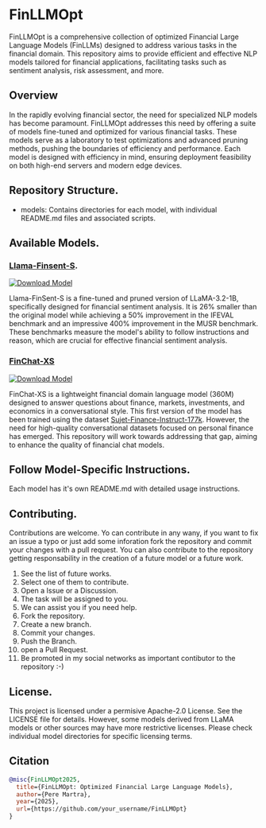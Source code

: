 # FinLLMOpt
FinLLMOpt is a comprehensive collection of optimized Financial Large Language Models (FinLLMs) designed to address various tasks in the financial domain. This repository aims to provide efficient and effective NLP models tailored for financial applications, facilitating tasks such as sentiment analysis, risk assessment, and more.

## Overview
In the rapidly evolving financial sector, the need for specialized NLP models has become paramount. FinLLMOpt addresses this need by offering a suite of models fine-tuned and optimized for various financial tasks. These models serve as a laboratory to test optimizations and advanced pruning methods, pushing the boundaries of efficiency and performance. Each model is designed with efficiency in mind, ensuring deployment feasibility on both high-end servers and modern edge devices.

## Repository Structure. 
* models: Contains directories for each model, with individual README.md files and associated scripts.

## Available Models. 
### [Llama-Finsent-S](https://github.com/peremartra/FinLLMOpt/tree/main/Llama-FinSent-S). 
[![Download Model](https://img.shields.io/badge/Download%20Model-Hugging%20Face-blue?style=for-the-badge&logo=HuggingFace)](https://huggingface.co/oopere/Llama-FinSent-S)

Llama-FinSent-S is a fine-tuned and pruned version of LLaMA-3.2-1B, specifically designed for financial sentiment analysis. It is 26% smaller than the original model while achieving a 50% improvement in the IFEVAL benchmark and an impressive 400% improvement in the MUSR benchmark. These benchmarks measure the model's ability to follow instructions and reason, which are crucial for effective financial sentiment analysis.

### [FinChat-XS](https://github.com/peremartra/FinLLMOpt/tree/main/FinChat-XS)
[![Download Model](https://img.shields.io/badge/Download%20Model-Hugging%20Face-blue?style=for-the-badge&logo=HuggingFace)](https://huggingface.co/oopere/FinChat-XS)

FinChat-XS is a lightweight financial domain language model (360M) designed to answer questions about finance, markets, investments, and economics in a conversational style. This first version of the model has been trained using the dataset [Sujet-Finance-Instruct-177k](sujet-ai/Sujet-Finance-Instruct-177k). However, the need for high-quality conversational datasets focused on personal finance has emerged. This repository will work towards addressing that gap, aiming to enhance the quality of financial chat models.

## Follow Model-Specific Instructions. 
Each model has it's own README.md with detailed usage instructions. 

## Contributing. 
Contributions are welcome. Yo can contribute in any wany, if you want to fix an issue a typo or just add some inforation fork the repository and commit your changes with a pull request. 
You can also contribute to the repository getting responsability in the creation of a future model or a future work. 
1. See the list of future works.
2. Select one of them to contribute.
3. Open a Issue or a Discussion.
4. The task will be assigned to you.
5. We can assist you if you need help.
6. Fork the repository.
7. Create a new branch.
8. Commit your changes.
9. Push the Branch.
10. open a Pull Request.
11. Be promoted in my social networks as important contibutor to the repository :-)

## License.
This project is licensed under a permisive Apache-2.0 License. See the LICENSE file for details. However, some models derived from LLaMA models or other sources may have more restrictive licenses. Please check individual model directories for specific licensing terms.

## Citation
```bibtex
@misc{FinLLMOpt2025,
  title={FinLLMOpt: Optimized Financial Large Language Models},
  author={Pere Martra},
  year={2025},
  url={https://github.com/your_username/FinLLMOpt}
}
```

